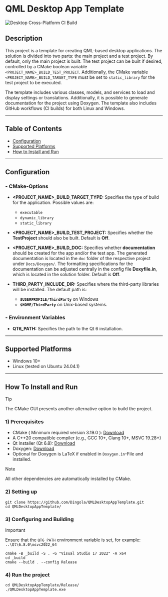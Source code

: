 # QML Desktop App Template
![Desktop Cross-Platform CI Build](https://github.com/Dingola/QMLDesktopAppTemplate/actions/workflows/builds_desktop_cross_platform.yml/badge.svg)

## Description
This project is a template for creating QML-based desktop applications. The solution 
is divided into two parts: the main project and a test project. By default, only the 
main project is built. The test project can be built if desired, controlled by a CMake 
boolean variable `<PROJECT_NAME>_BUILD_TEST_PROJECT`. Additionally, the CMake variable 
`<PROJECT_NAME>_BUILD_TARGET_TYPE` must be set to `static_library` for the test project 
to be executed.

The template includes various classes, models, and services to load and display settings 
or translations. Additionally, it is possible to generate documentation for the project 
using Doxygen. The template also includes GitHub workflows (CI builds) for both Linux 
and Windows.
***

## Table of Contents
- [Configuration](#configuration)
- [Supported Platforms](#supported-platforms)
- [How to Install and Run](#how-to-install-and-run)
***

## Configuration

### - CMake-Options
* **<PROJECT_NAME>_BUILD_TARGET_TYPE:** Specifies the type of build for the application. Possible values are:
  - `executable`
  - `dynamic_library`
  - `static_library`

* **<PROJECT_NAME>_BUILD_TEST_PROJECT:** Specifies whether the **TestProject** should also be built. Default is **Off**.

* **<PROJECT_NAME>_BUILD_DOC:** Specifies whether **documentation** should be created for the app and/or the test app. The generated documentation is located in the `doc` folder of the respective project under `Docs/Doxygen/`. The formatting specifications for the documentation can be adjusted centrally in the config file **Doxyfile.in**, which is located in the solution folder. Default is **Off**.

* **THIRD_PARTY_INCLUDE_DIR:** Specifies where the third-party libraries will be installed. The default path is:
  - **`$USERPROFILE/ThirdParty`** on Windows
  - **`$HOME/ThirdParty`** on Unix-based systems.

### - Environment Variables
* **QT6_PATH:** Specifies the path to the Qt 6 installation.
***

## Supported Platforms
- Windows 10+
- Linux (tested on Ubuntu 24.04.1)
***

## How To Install and Run
> [!TIP]
> The CMake GUI presents another alternative option to build the project.

### 1) Prerequisites
* CMake ( Minimum required version 3.19.0 ): [Download](https://cmake.org/download/ "CMake Downloads")
* A C++20 compatible compiler (e.g., GCC 10+, Clang 10+, MSVC 19.28+)
* Qt Installer (Qt 6.8): [Download](https://www.qt.io/download-qt-installer-oss)
* Doxygen: [Download](https://www.doxygen.nl/download.html)
* Optional for Doxygen is LaTeX if enabled in `Doxygen.in`-File and installed.
> [!NOTE]
> All other dependencies are automatically installed by CMake.

### 2) Setting up
```
git clone https://github.com/Dingola/QMLDesktopAppTemplate.git
cd QMLDesktopAppTemplate/
```

### 3) Configuring and Building
> [!IMPORTANT]
> Ensure that the `QT6_PATH` environment variable is set, for example: `..\Qt\6.8.0\msvc2022_64`
```
cmake -B _build -S . -G "Visual Studio 17 2022" -A x64
cd _build
cmake --build . --config Release
```

### 4) Run the project
```
cd QMLDesktopAppTemplate/Release/
./QMLDesktopAppTemplate.exe
```
